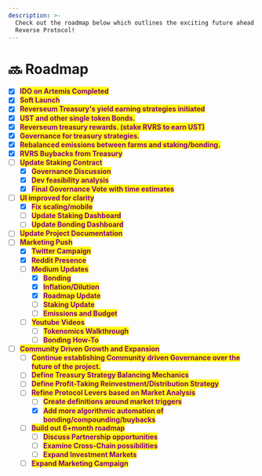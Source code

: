 ```yaml
---
description: >-
  Check out the roadmap below which outlines the exciting future ahead of
  Reverse Protocol!
---
```


# 🔜 Roadmap

* [x] <mark style="color:purple;">**IDO on Artemis Completed**</mark>
* [x] <mark style="color:purple;">**Soft Launch**</mark>
* [x] <mark style="color:purple;">**Reverseum Treasury's yield earning strategies initiated**</mark>
* [x] <mark style="color:purple;">**UST and other single token Bonds.**</mark>
* [x] <mark style="color:purple;">**Reverseum treasury rewards. (stake RVRS to earn UST)**</mark>
* [x] <mark style="color:purple;">**Governance for treasury strategies.**</mark>
* [x] <mark style="color:purple;">**Rebalanced emissions between farms and staking/bonding.**</mark>
* [x] <mark style="color:purple;">**RVRS Buybacks from Treasury**</mark>
* [ ] <mark style="color:purple;">**Update Staking Contract**</mark>
  * [x] <mark style="color:purple;">**Governance Discussion**</mark>
  * [x] <mark style="color:purple;">**Dev feasibility analysis**</mark>
  * [x] <mark style="color:purple;">**Final Governance Vote with time estimates**</mark>
* [ ] <mark style="color:purple;">**UI improved for clarity**</mark>
  * [x] <mark style="color:purple;">**Fix scaling/mobile**</mark>
  * [ ] <mark style="color:purple;">**Update Staking Dashboard**</mark>
  * [ ] <mark style="color:purple;">**Update Bonding Dashboard**</mark>
* [ ] <mark style="color:purple;">**Update Project Documentation**</mark>
* [ ] <mark style="color:purple;">**Marketing Push**</mark>
  * [x] <mark style="color:purple;">**Twitter Campaign**</mark>
  * [x] <mark style="color:purple;">**Reddit Presence**</mark>
  * [ ] <mark style="color:purple;">**Medium Updates**</mark>
    * [x] <mark style="color:purple;">**Bonding**</mark>
    * [x] <mark style="color:purple;">**Inflation/Dilution**</mark>
    * [x] <mark style="color:purple;">**Roadmap Update**</mark>
    * [ ] <mark style="color:purple;">**Staking Update**</mark>
    * [ ] <mark style="color:purple;">**Emissions and Budget**</mark>
  * [ ] <mark style="color:purple;">**Youtube Videos**</mark>
    * [ ] <mark style="color:purple;">**Tokenomics Walkthrough**</mark>
    * [ ] <mark style="color:purple;">**Bonding How-To**</mark>
* [ ] <mark style="color:purple;">**Community Driven Growth and Expansion**</mark>
  * [ ] <mark style="color:purple;">**Continue establishing Community driven Governance over the future of the project.**</mark>
  * [ ] <mark style="color:purple;">**Define Treasury Strategy Balancing Mechanics**</mark>
  * [ ] <mark style="color:purple;">**Define Profit-Taking Reinvestment/Distribution Strategy**</mark>
  * [ ] <mark style="color:purple;">**Refine Protocol Levers based on Market Analysis**</mark>
    * [ ] <mark style="color:purple;">**Create definitions around market triggers**</mark>
    * [x] <mark style="color:purple;">**Add more algorithmic automation of bonding/compounding/buybacks**</mark>
  * [ ] <mark style="color:purple;">**Build out 6+month roadmap**</mark>
    * [ ] <mark style="color:purple;">**Discuss Partnership opportunities**</mark>
    * [ ] <mark style="color:purple;">**Examine Cross-Chain possibilities**</mark>
    * [ ] <mark style="color:purple;">**Expand Investment Markets**</mark>
  * [ ] <mark style="color:purple;">**Expand Marketing Campaign**</mark>
